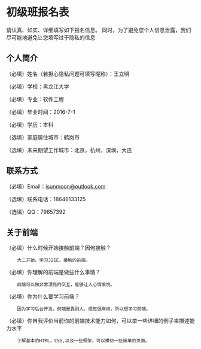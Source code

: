# 初级班报名表

请认真、如实、详细填写如下报名信息。
同时，为了避免您个人信息泄露，我们尽可能地避免让您填写过于隐私的信息

## 个人简介

（必填）姓名（若担心隐私问题可填写昵称）：王立明

（必填）学校：黑龙江大学

（必填）专业：软件工程

（必填）毕业时间：2016-7-1

（必填）学历：本科

（选填）家庭居住城市：鹤岗市

（选填）未来期望工作城市：北京，杭州，深圳，大连

## 联系方式

（必填）Email：isunmoon@outlook.com

（选填）联系电话：18646133125

（选填）QQ：79657392

## 关于前端

（必填）什么时候开始接触前端？因何接触？
       
        大二开始，学习J2EE，接触的前端。

（必填）你理解的前端是做些什么事情？
        
        前端可以做非常漂亮的交互，能够让人心情愉悦。

（必填）你为什么要学习前端？
        
        因为学习后台开发，前端是靠别人，感觉很麻烦，所以想学习前端。

（必填）你自我评价当前你的前端技术能力如何，可以举一些详细的例子来描述能力水平
        
        了解基本的HTML，CSS,以及一些框架，可以模仿一些简单的页面。
  
